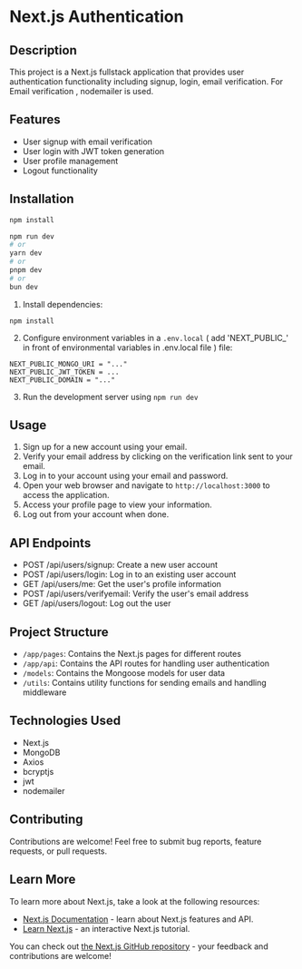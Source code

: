 # Next.js Authentication

## Description
This project is a Next.js fullstack application that provides user authentication functionality including signup, login, email verification. For Email verification , nodemailer is used.

## Features
- User signup with email verification
- User login with JWT token generation
- User profile management
- Logout functionality

## Installation
```bash
npm install 

npm run dev
# or
yarn dev
# or
pnpm dev
# or
bun dev
```
1. Install dependencies:
```
npm install
```
2. Configure environment variables in a `.env.local` ( add 'NEXT_PUBLIC_' in front of environmental variables in .env.local file ) file:
```
NEXT_PUBLIC_MONGO_URI = "..."
NEXT_PUBLIC_JWT_TOKEN = ...
NEXT_PUBLIC_DOMAIN = "..." 
```
3. Run the development server using `npm run dev`

## Usage
1. Sign up for a new account using your email.
2. Verify your email address by clicking on the verification link sent to your email.
3. Log in to your account using your email and password.
4. Open your web browser and navigate to `http://localhost:3000` to access the application.
5. Access your profile page to view your information.
6. Log out from your account when done.

## API Endpoints
- POST /api/users/signup: Create a new user account
- POST /api/users/login: Log in to an existing user account
- GET /api/users/me: Get the user's profile information
- POST /api/users/verifyemail: Verify the user's email address
- GET /api/users/logout: Log out the user

## Project Structure
- `/app/pages`: Contains the Next.js pages for different routes
- `/app/api`: Contains the API routes for handling user authentication
- `/models`: Contains the Mongoose models for user data
- `/utils`: Contains utility functions for sending emails and handling middleware

## Technologies Used
- Next.js
- MongoDB
- Axios
- bcryptjs
- jwt
- nodemailer

## Contributing
Contributions are welcome! Feel free to submit bug reports, feature requests, or pull requests.

## Learn More

To learn more about Next.js, take a look at the following resources:

- [Next.js Documentation](https://nextjs.org/docs) - learn about Next.js features and API.
- [Learn Next.js](https://nextjs.org/learn) - an interactive Next.js tutorial.

You can check out [the Next.js GitHub repository](https://github.com/vercel/next.js/) - your feedback and contributions are welcome!
